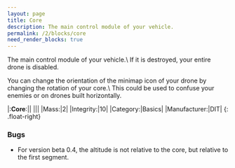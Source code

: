 ```yaml
---
layout: page
title: Core
description: The main control module of your vehicle.
permalink: /2/blocks/core
need_render_blocks: true
---
```


The main control module of your vehicle.\\
If it is destroyed, your entire drone is disabled.

You can change the orientation of the minimap icon of your drone by changing the rotation of your core.\\
This could be used to confuse your enemies or on drones built horizontally.

|:**Core**:||
|<canvas class="block-canvas" data-block="core"></canvas>||
|Mass:|2|
|Integrity:|10|
|Category:|Basics|
|Manufacturer:|DIT|
{: .float-right}

### Bugs
* For version beta 0.4, the altitude is not relative to the core, but relative to the first segment.